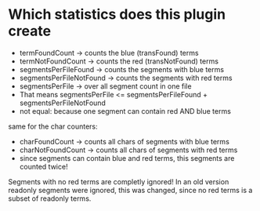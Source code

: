 Which statistics does this plugin create
========================================

- termFoundCount → counts the blue (transFound) terms
- termNotFoundCount → counts the red (transNotFound) terms
- segmentsPerFileFound → counts the segments with blue terms
- segmentsPerFileNotFound → counts the segments with red terms
- segmentsPerFile → over all segment count in one file
- That means segmentsPerFile <= segmentsPerFileFound + segmentsPerFileNotFound
- not equal: because one segment can contain red AND blue terms

same for the char counters:
- charFoundCount → counts all chars of segments with blue terms
- charNotFoundCount → counts all chars of segments with red terms
- since segments can contain blue and red terms, this segments are counted twice!

Segments with no red terms are completly ignored!
In an old version readonly segments were ignored, this was changed,
since no red terms is a subset of readonly terms.